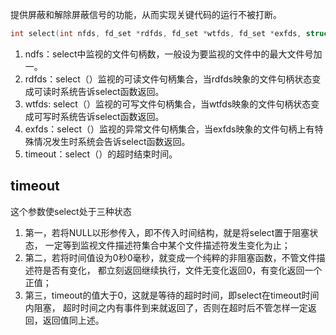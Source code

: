 提供屏蔽和解除屏蔽信号的功能，从而实现关键代码的运行不被打断。

```c
int select(int nfds, fd_set *rdfds, fd_set *wtfds, fd_set *exfds, struct timeval *timeout)
```

1. ndfs：select中监视的文件句柄数，一般设为要监视的文件中的最大文件号加一。 
2. rdfds：select（）监视的可读文件句柄集合，当rdfds映象的文件句柄状态变成可读时系统告诉select函数返回。 
3. wtfds: select（）监视的可写文件句柄集合，当wtfds映象的文件句柄状态变成可写时系统告诉select函数返回。 
4. exfds：select（）监视的异常文件句柄集合，当exfds映象的文件句柄上有特殊情况发生时系统会告诉select函数返回。 
5. timeout：select（）的超时结束时间。 

## timeout

这个参数使select处于三种状态

1. 第一，若将NULL以形参传入，即不传入时间结构，就是将select置于阻塞状态， 一定等到监视文件描述符集合中某个文件描述符发生变化为止； 
2. 第二，若将时间值设为0秒0毫秒，就变成一个纯粹的非阻塞函数，不管文件描述符是否有变化， 都立刻返回继续执行，文件无变化返回0，有变化返回一个正值； 
3. 第三，timeout的值大于0，这就是等待的超时时间，即select在timeout时间内阻塞， 超时时间之内有事件到来就返回了，否则在超时后不管怎样一定返回，返回值同上述。 

